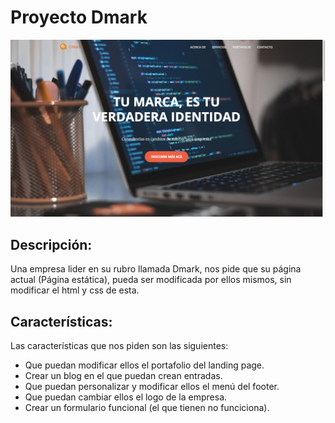 # Proyecto Dmark

![img/screenshot.png](img/screenshot.png)
## Descripción:

Una empresa lider en su rubro llamada Dmark, nos pide que su página actual (Página estática), pueda ser modificada por ellos mismos, sin modificar el html y css de esta.
## Características:

Las características que nos piden son las siguientes:

-	Que puedan modificar ellos el portafolio del landing page.
- 	Crear un blog en el que puedan crean entradas.
-  Que puedan personalizar y modificar ellos el menú del footer.
-  Que puedan cambiar ellos el logo de la empresa.
-  Crear un formulario funcional (el que tienen no funciciona).
